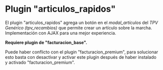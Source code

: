 <h1>Plugin "articulos_rapidos"</h1>

El plugin "articulos_rapidos" agrega un botón en el <i>modal_artículos</i> del <i>TPV Genérico (tpv_recambios)</i> que permite crear un artículo sobre la marcha. Implementación con AJAX para una mejor experiencia.

<b>Requiere plugin de "facturacion_base".</b>

Puede haber conflicto con el plugin "facturacion_premium", para solucionar esto basta con desactivar y activar este plugin después de haber instalado y activado "facturacion_premium".
